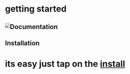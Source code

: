 # getting started
## ![Documentation](https://img.shields.io/badge/Documentation-github-brightgreen.svg?style=for-the-badge)

## Installation
# its easy just tap on the [install](https://addons.mozilla.org/en-US/firefox/addon/next-gen-gaming-rainy-night/)

